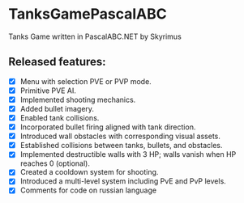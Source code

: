 # TanksGamePascalABC
Tanks Game written in PascalABC.NET by Skyrimus

## Released features:

- [x] Menu with selection PVE or PVP mode.
- [x] Primitive PVE AI.
- [x] Implemented shooting mechanics.
- [x] Added bullet imagery.
- [x] Enabled tank collisions.
- [x] Incorporated bullet firing aligned with tank direction.
- [x] Introduced wall obstacles with corresponding visual assets.
- [x] Established collisions between tanks, bullets, and obstacles.
- [x] Implemented destructible walls with 3 HP; walls vanish when HP reaches 0 (optional).
- [x] Created a cooldown system for shooting.
- [x] Introduced a multi-level system including PvE and PvP levels.
- [x] Comments for code on russian language
